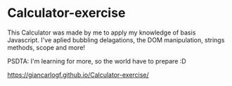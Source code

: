 # Calculator-exercise

This Calculator was made by me to apply my knowledge of basis Javascript.
I've aplied bubbling delagations, the DOM manipulation, strings methods, scope and more!

PSDTA: I'm learning for more, so the world have to prepare :D

https://giancarlogf.github.io/Calculator-exercise/
